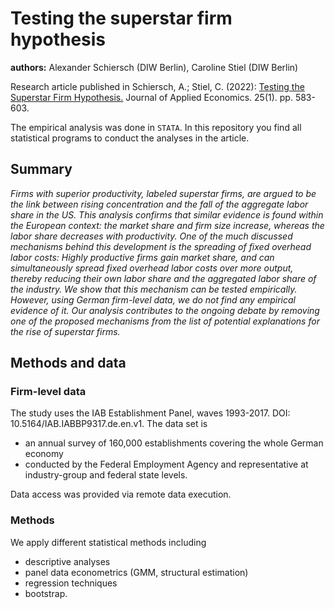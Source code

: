 # Testing the superstar firm hypothesis

**authors:** Alexander Schiersch (DIW Berlin), Caroline Stiel (DIW Berlin)

Research article published in Schiersch, A.; Stiel, C. (2022): [Testing the Superstar Firm Hypothesis.](https://doi.org/10.1080/15140326.2022.2029071) Journal of Applied Economics. 25(1). pp. 583-603.

The empirical analysis was done in `STATA`. In this repository you find all statistical programs to conduct the analyses in the article.

## Summary

_Firms with superior productivity, labeled superstar firms, are argued to be the link between rising concentration and the fall of the 
aggregate labor share in the US. This analysis confirms that similar evidence is found within the European context: the market share 
and firm size increase, whereas the labor share decreases with productivity. One of the much discussed mechanisms behind this  development is the spreading of fixed overhead labor costs: Highly productive firms gain market share, and can simultaneously spread 
fixed overhead labor costs over more output, thereby reducing their own labor share and the aggregated labor share of the industry. We show that this mechanism can be tested empirically. However, using German firm-level data, we do not find any empirical evidence of it. Our analysis contributes to the ongoing debate by removing one of the proposed mechanisms from the list of potential explanations for the rise of superstar firms._

## Methods and data

### Firm-level data

The study uses the IAB Establishment Panel, waves 1993-2017. DOI: 10.5164/IAB.IABBP9317.de.en.v1. The data set is

- an annual survey of 160,000 establishments covering the whole German economy
- conducted by the Federal Employment Agency and representative at industry-group and federal state levels.

Data access was provided via remote data execution.

### Methods

We apply different statistical methods including 

- descriptive analyses
- panel data econometrics (GMM, structural estimation)
- regression techniques
- bootstrap.


